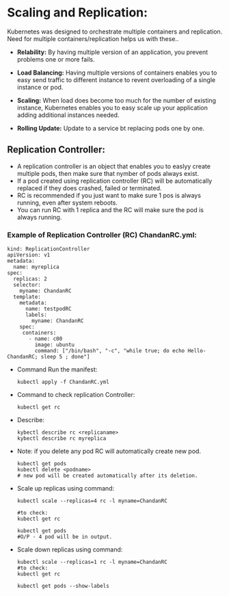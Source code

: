 # Scaling and Replication:

Kubernetes was designed to orchestrate multiple containers and replication.
Need for multiple containers/replication helps us with these..

- **Relability:** By having multiple version of an application, you prevent problems one or more fails.

- **Load Balancing:** Having multiple versions of containers enables you to easy send traffic to different instance to revent overloading of a single instance or pod.

- **Scaling:** When load does become too much for the number of existing instance, Kubernetes enables you to easy scale up your application adding additional instances needed.

- **Rolling Update:** Update to a service bt replacing pods one by one.


## Replication Controller:
- A replication controller is an object that enables you to easlyy create multiple pods, then make sure that nymber of pods always exist.
- If a pod created using replication controller (RC) will be automatically replaced if they does crashed, failed or terminated.
- RC is recommended if you just want to make sure 1 pos is always running, even after system reboots.
- You can run RC with 1 replica and the RC will make sure the pod is always running.

### Example of Replication Controller (RC) ChandanRC.yml:
```
kind: ReplicationController               
apiVersion: v1
metadata:
  name: myreplica
spec:
  replicas: 2            
  selector:        
    myname: ChandanRC                            
  template:                
    metadata:
      name: testpodRC
      labels:            
        myname: ChandanRC
    spec:
     containers:
       - name: c00
         image: ubuntu
         command: ["/bin/bash", "-c", "while true; do echo Hello-ChandanRC; sleep 5 ; done"]
```
- Command Run the manifest:
  ```
  kubectl apply -f ChandanRC.yml
  ```
- Command to check replication Controller:
  ```
  kubectl get rc
  ```
- Describe:
  ```
  kybectl describe rc <replicaname>
  kybectl describe rc myreplica
  ```
- Note: if you delete any pod RC will automatically create new pod.
  ```
  kubectl get pods
  kubectl delete <podname>
  # new pod will be created automatically after its deletion.
  ```
- Scale up replicas using command:
  ```
  kubectl scale --replicas=4 rc -l myname=ChandanRC
  
  #to check:
  kubectl get rc
  
  kubectl get pods
  #O/P - 4 pod will be in output.
  ```
- Scale down replicas using command:
  ```
  kubectl scale --replicas=1 rc -l myname=ChandanRC
  #to check:
  kubectl get rc

  kubectl get pods --show-labels
  ```
